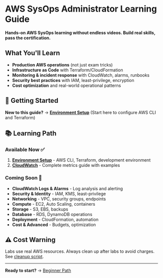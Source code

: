 # AWS SysOps Administrator Learning Guide

**Hands-on AWS SysOps learning without endless videos. Build real skills, pass the certification.**

<!-- ## Quick Start

1. **New to AWS?** → [Beginner Path](docs/START_HERE.md) (3-5 hours to productive)
2. **Have AWS experience?** → [Roadmap](roadmap.md) (jump to gaps)
3. **Ready to build?** → [Projects](projects/) (showcase-ready deployments) -->

## What You'll Learn

- **Production AWS operations** (not just exam tricks)
- **Infrastructure as Code** with Terraform/CloudFormation
- **Monitoring & incident response** with CloudWatch, alarms, runbooks
- **Security best practices** with IAM, least-privilege, encryption
- **Cost optimization** and real-world operational patterns

## 🚀 Getting Started

**New to this guide?** → [**Environment Setup**](chapters/00-configuration/setting-up-environment.md) (Start here to configure AWS CLI and Terraform)

## 📚 Learning Path

### Available Now ✅
1. [**Environment Setup**](chapters/00-configuration/) - AWS CLI, Terraform, development environment
1. [**CloudWatch**](chapters/01-monitoring/README.md) - Complete metrics guide with examples

### Coming Soon 🚧
- **CloudWatch Logs & Alarms** - Log analysis and alerting
- **Security & Identity** - IAM, KMS, least-privilege
- **Networking** - VPC, security groups, endpoints
- **Compute** - EC2, Auto Scaling, containers
- **Storage** - S3, EBS, backups
- **Database** - RDS, DynamoDB operations
- **Deployment** - CloudFormation, automation
- **Cost & Advanced** - Budgets, optimization


<!-- ### Hands-on Projects
- [**Observability Baseline**](projects/observability-baseline/) - Start here for monitoring setup -->

<!-- ## 🎯 Track Progress

Use [Progress Tracker](progress_tracker/README.md) to mark completed chapters and labs. -->

## ⚠️ Cost Warning

Labs use real AWS resources. Always clean up after labs to avoid charges. See [cleanup script](resources/scripts/aws_resource_cleanup.sh).

---

**Ready to start?** → [Beginner Path](docs/START_HERE.md)